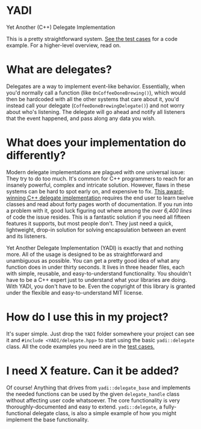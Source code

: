 # YADI
Yet Another (C++) Delegate Implementation

This is a pretty straightforward system. [See the test cases](https://github.com/MCFX2/YADI/blob/main/tests/test_cases.cpp) for a code example. For a higher-level overview, read on.

# What are delegates?
Delegates are a way to implement event-like behavior. Essentially, when you'd normally call a function (like `OnCoffeeDoneBrewing()`), which would then be hardcoded with all the other systems that care about it, you'd instead call your delegate (`CoffeeDoneBrewingDelegate()`) and not worry about who's listening. The delegate will go ahead and notify all listeners that the event happened, and pass along any data you wish.

# What does your implementation do differently?
Modern delegate implementations are plagued with one universal issue: They try to do too much. It's common for C++ programmers to reach for an insanely powerful, complex and intricate solution. However, flaws in these systems can be hard to spot early on, and expensive to fix. [This award-winning C++ delegate implementation](https://www.codeproject.com/Articles/1160934/Asynchronous-Multicast-Delegates-in-Cplusplus) requires the end user to learn twelve classes and read about forty pages worth of documentation. If you run into a problem with it, good luck figuring out where among the _over 6,400 lines_ of code the issue resides. This is a fantastic solution if you need all fifteen features it supports, but most people don't. They just need a quick, lightweight, drop-in solution for solving encapsulation between an event and its listeners.

Yet Another Delegate Implementation (YADI) is exactly that and nothing more. All of the usage is designed to be as straightforward and unambiguous as possible. You can get a pretty good idea of what any function does in under thirty seconds. It lives in three header files, each with simple, reusable, and easy-to-understand functionality. You shouldn't have to be a C++ expert just to understand what your libraries are doing. With YADI, you don't have to be. Even the copyright of this library is granted under the flexible and easy-to-understand MIT license.

# How do I use this in my project?
It's super simple. Just drop the `YADI` folder somewhere your project can see it and `#include <YADI/delegate.hpp>` to start using the basic `yadi::delegate` class. All the code examples you need are in the [test cases.](https://github.com/MCFX2/YADI/blob/main/tests/test_cases.cpp)

# I need X feature. Can it be added?
Of course! Anything that drives from `yadi::delegate_base` and implements the needed functions can be used by the given `delegate_handle` class without affecting user code whatsoever. The core functionality is very thoroughly-documented and easy to extend. `yadi::delegate`, a fully-functional delegate class, is also a simple example of how you might implement the base functionality.
